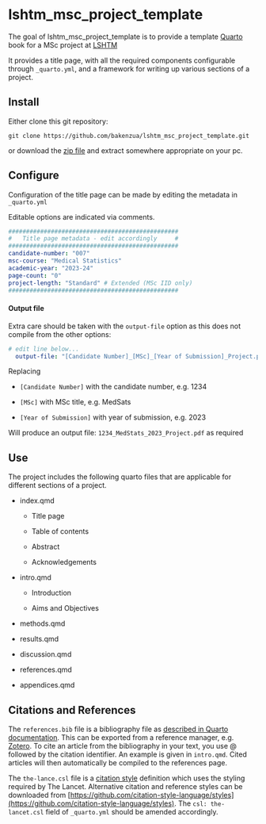 # lshtm_msc_project_template

The goal of lshtm_msc_project_template is to provide a template [Quarto](https://quarto.org) book for a MSc project at [LSHTM](lshtm.ac.uk)

It provides a title page, with all the required components configurable through `_quarto.yml`, and a framework for writing up various sections of a project.


## Install

Either clone this git repository:

```         
git clone https://github.com/bakenzua/lshtm_msc_project_template.git
```

or download the [zip file](https://github.com/bakenzua/lshtm_msc_project_template/archive/refs/heads/master.zip) and extract somewhere appropriate on your pc.

## Configure

Configuration of the title page can be made by editing the metadata in `_quarto.yml`

Editable options are indicated via comments.

``` yaml
################################################
#   Title page metadata - edit accordingly     #
################################################
candidate-number: "007"
msc-course: "Medical Statistics"
academic-year: "2023-24"
page-count: "0"
project-length: "Standard" # Extended (MSc IID only)
################################################
```

#### Output file

Extra care should be taken with the `output-file` option as this does not compile from the other options:

``` yaml
# edit line below...
  output-file: "[Candidate Number]_[MSc]_[Year of Submission]_Project.pdf"
```

Replacing

-   `[Candidate Number]` with the candidate number, e.g. 1234

-   `[MSc]` with MSc title, e.g. MedSats

-   `[Year of Submission]` with year of submission, e.g. 2023

Will produce an output file: `1234_MedStats_2023_Project.pdf` as required

## Use

The project includes the following quarto files that are applicable for different sections of a project.

-   index.qmd

    -   Title page

    -   Table of contents

    -   Abstract

    -   Acknowledgements

-   intro.qmd

    -   Introduction

    -   Aims and Objectives

-   methods.qmd

-   results.qmd

-   discussion.qmd

-   references.qmd

-   appendices.qmd

## Citations and References

The `references.bib` file is a bibliography file as [described in Quarto documentation](https://quarto.org/docs/manuscripts/authoring/rstudio.html#citations). This can be exported from a reference manager, e.g. [Zotero](https://www.zotero.org/). To cite an article from the bibliography in your text, you use @ followed by the citation identifier. An example is given in `intro.qmd`. Cited articles will then automatically be compiled to the references page.

The `the-lance.csl` file is a [citation style](https://citationstyles.org/) definition which uses the styling required by The Lancet. Alternative citation and reference styles can be downloaded from [https://github.com/citation-style-language/styles](https://github.com/citation-style-language/styles). The `csl: the-lancet.csl` field of `_quarto.yml` should be amended accordingly.
